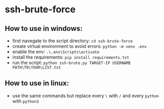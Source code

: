 # ssh-brute-force

## How to use in windows:
- first navegate to the script directory:
  `cd ssh-brute-force`
- create virtual environment to avoid errors:
  `python -m venv .env`
- enable the env:
  `.\.env\Scripts\activate`
- install the requirements:
  `pip install requirements.txt`
- run the script:
  `python ssh-brute.py TARGET-IP USERNAME PATH\TO\YOUR\LIST.txt`

## How to use in linux:
- use the same commands but replace every `\` with `/` and every `python` with `python3`
